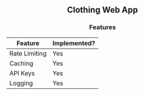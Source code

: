 <div align=center>
    <h2>Clothing Web App</h2>
</div>

<div align=center>

### Features

| Feature       | Implemented? |
|---------------|--------------|
| Rate Limiting | Yes          |
| Caching       | Yes          |
| API Keys      | Yes          |
| Logging       | Yes          |

</div>
